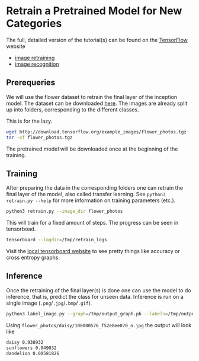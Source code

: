# Retrain a Pretrained Model for New Categories

The full, detailed version of the tutorial(s) can be found on the [TensorFlow](https://www.tensorflow.org) website
- [image retraining](https://www.tensorflow.org/tutorials/image_retraining)
- [image recognition](https://www.tensorflow.org/tutorials/image_recognition)

## Prerequeries

We will use the flower dataset to retrain the final layer of the inception model.
The dataset can be downloaded [here](http://download.tensorflow.org/example_images/flower_photos.tgz).
The images are already split up into folders, corresponding to the different classes.

This is for the lazy.
```bash
wget http://download.tensorflow.org/example_images/flower_photos.tgz
tar -xf flower_photos.tgz
```

The pretrained model will be downloaded once at the beginning of the training.

## Training

After preparing the data in the corresponding folders one can retrain the final layer of the model, also called transfer learning.
See `python3 retrain.py --help` for more information on training parameters (etc.).

```bash
python3 retrain.py --image_dir flower_photos
```

This will train for a fixed amount of steps. The progress can be seen in tensorboad.

```bash
tensorboard --logdir=/tmp/retrain_logs
```

Visit the [local tensorboard website](http://localhost:6006/) to see pretty things like accuracy or cross entropy graphs.

## Inference

Once the retraining of the final layer(s) is done one can use the model to do inference, that is, predict the class for unseen data.
Inference is run on a single image (`.png`/`.jpg`/`.bmp`/`.gif`).

```bash
python3 label_image.py --graph=/tmp/output_graph.pb --labels=/tmp/output_labels.txt --output_layer=final_result:0 --input_layer=Mul:0 --image=/FULL/PATH/TO/IMAGE.jpg
```

Using `flower_photos/daisy/100080576_f52e8ee070_n.jpg` the output will look like

```bash
daisy 0.938932
sunflowers 0.049032
dandelion 0.00581826
```
